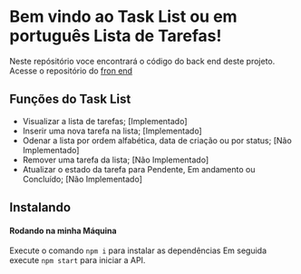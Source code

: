 # Bem vindo ao Task List ou em português Lista de Tarefas!

Neste repósitório voce encontrará o código do back end deste projeto.
Acesse o repositório do [fron end](https://github.com/shimworks/tasklist-front-end)

## Funções do Task List

  - Visualizar a lista de tarefas; [Implementado]
  - Inserir uma nova tarefa na lista; [Implementado]
  - Odenar a lista por ordem alfabética, data de criação ou por status; [Não Implementado]
  - Remover uma tarefa da lista; [Não Implementado]
  - Atualizar o estado da tarefa para Pendente, Em andamento ou Concluído; [Não Implementado]

## Instalando

#### Rodando na minha Máquina
  Execute o comando `npm i` para instalar as dependências
  Em seguida execute `npm start` para iniciar a API.
